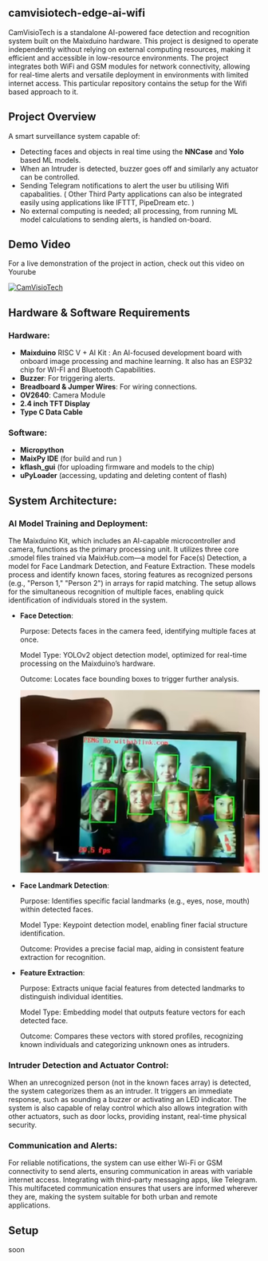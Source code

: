 ## camvisiotech-edge-ai-wifi
CamVisioTech is a standalone AI-powered face detection and recognition system built on the Maixduino hardware. This project is designed to operate independently without relying on external computing resources, making it efficient and accessible in low-resource environments. The project integrates both WiFi and GSM modules for network connectivity, allowing for real-time alerts and versatile deployment in environments with limited internet access. This particular repository contains the setup for the Wifi based approach to it.

## **Project Overview**

A smart surveillance system capable of:
- Detecting faces and objects in real time using the **NNCase** and **Yolo** based ML models.
- When an Intruder is detected, buzzer goes off and similarly any actuator can be controlled.
- Sending Telegram notifications to alert the user bu utilising Wifi capabalities. ( Other Third Party applications can also be integrated easily using applications like IFTTT, PipeDream etc. )
- No external computing is needed; all processing, from running ML model calculations to sending alerts, is handled on-board.
  

## **Demo Video**

For a live demonstration of the project in action, check out this video on Yourube

[![CamVisioTech](https://img.youtube.com/vi/dhHVKKKZovE/0.jpg)](https://www.youtube.com/watch?v=dhHVKKKZovE)



## **Hardware & Software Requirements**

### Hardware:
- **Maixduino** RISC V + AI Kit : An AI-focused development board with onboard image processing and machine learning. It also has an ESP32 chip for WI-FI and Bluetooth Capabilities.
- **Buzzer**: For triggering alerts.
- **Breadboard & Jumper Wires**: For wiring connections.
- **OV2640**: Camera Module
- **2.4 inch TFT Display**
- **Type C Data  Cable**

### Software:
- **Micropython**
- **MaixPy IDE**  (for build and run )
- **kflash_gui**  (for uploading firmware and models to the chip)
- **uPyLoader** (accessing, updating and deleting content of flash)

## System Architecture:

### **AI Model Training and Deployment**: 
  The Maixduino Kit, which includes an AI-capable microcontroller and camera, functions as the primary processing unit. It utilizes three core .smodel files trained via MaixHub.com—a model for Face(s) Detection, a model for Face Landmark Detection, and Feature Extraction. These models process and identify known faces, storing features as recognized persons (e.g., "Person 1," "Person 2") in arrays for rapid matching. The setup allows for the simultaneous recognition of multiple faces, enabling quick identification of individuals stored in the system.
  - **Face Detection**:
    
      Purpose: Detects faces in the camera feed, identifying multiple faces at once.
      
      Model Type: YOLOv2 object detection model, optimized for real-time processing on the Maixduino’s hardware.
      
      Outcome: Locates face bounding boxes to trigger further analysis.

     <img src="images/faces.jpg" alt="Multiple Face Detection" alignment=center />

  
  - **Face Landmark Detection**: 
  
      Purpose: Identifies specific facial landmarks (e.g., eyes, nose, mouth) within detected faces.
      
      Model Type: Keypoint detection model, enabling finer facial structure identification.
      
      Outcome: Provides a precise facial map, aiding in consistent feature extraction for recognition.
    
  - **Feature Extraction**: 
  
      Purpose: Extracts unique facial features from detected landmarks to distinguish individual identities.
      
      Model Type: Embedding model that outputs feature vectors for each detected face.
      
      Outcome: Compares these vectors with stored profiles, recognizing known individuals and categorizing unknown ones as intruders.
    
### **Intruder Detection and Actuator Control**: 
  When an unrecognized person (not in the known faces array) is detected, the system categorizes them as an intruder. It triggers an immediate response, such as sounding a buzzer or activating an LED indicator. The system is also capable of relay control which also allows integration with other actuators, such as door locks, providing instant, real-time physical security.

### **Communication and Alerts**: 
  For reliable notifications, the system can use either Wi-Fi or GSM connectivity to send alerts, ensuring communication in areas with variable internet access. Integrating with third-party messaging apps, like Telegram. This multifaceted communication ensures that users are informed wherever they are, making the system suitable for both urban and remote applications.


  
## Setup
soon
